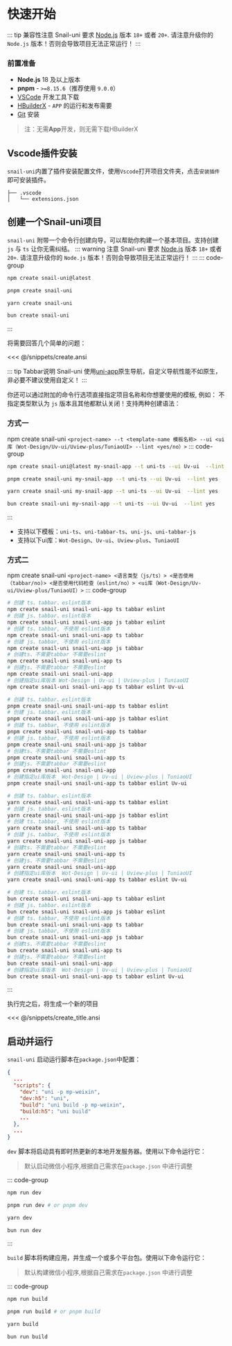 # 快速开始

::: tip 兼容性注意
Snail-uni 要求 [Node.js](https://nodejs.org/en/) 版本 `18+` 或者 `20+`. 请注意升级你的 `Node.js` 版本！否则会导致项目无法正常运行！
:::

### 前置准备

- **Node.js** 18 及以上版本
- **pnpm** - `>=8.15.6`（推荐使用 `9.0.0`）
- [VSCode](https://code.visualstudio.com/) 开发工具下载
- [HBuilderX](https://www.dcloud.io/hbuilderx.html) - `APP` 的运行和发布需要
- [Git](https://git-scm.com/download) 安装

> 注：无需**App**开发，则无需下载HBuilderX

## Vscode插件安装

`snail-uni`内置了插件安装配置文件，使用`Vscode`打开项目文件夹，点击`安装插件`即可安装插件。

```shell
├── .vscode
│   └── extensions.json
```

## 创建一个Snail-uni项目

`snail-uni` 附带一个命令行创建向导，可以帮助你构建一个基本项目。支持创建 `js` 与 `ts` 让你无需纠结。
::: warning 注意
Snail-uni 要求 [Node.js](https://nodejs.org/en/) 版本 `18+` 或者 `20+`. 请注意升级你的 `Node.js` 版本！否则会导致项目无法正常运行！
:::
::: code-group

```bash [npm]
npm create snail-uni@latest
```

```bash [pnpm]
pnpm create snail-uni 
```

```bash [Yarn]
yarn create snail-uni 
```

```bash [Bun]
bun create snail-uni 
```

:::

将需要回答几个简单的问题：

<<< @/snippets/create.ansi

::: tip Tabbar说明
Snail-uni 使用[uni-app](https://uniapp.dcloud.net.cn/api/ui/tabbar.html#settabbaritem)原生导航，自定义导航性能不如原生，非必要不建议使用自定义！
:::

你还可以通过附加的命令行选项直接指定项目名称和你想要使用的模板, 例如：
 不指定类型默认为 `js` 版本且其他都默认关闭！支持两种创建语法：

### 方式一

npm create snail-uni `<project-name> --t <template-name 模板名称> --ui <ui库（Wot-Design/Uv-ui/Uview-plus/TuniaoUI> --lint <yes/no）>`
::: code-group

```bash [npm]
npm create snail-uni@latest my-snail-app --t uni-ts --ui Uv-ui  --lint yes
```

```bash [pnpm]
pnpm create snail-uni my-snail-app --t uni-ts --ui Uv-ui  --lint yes
```

```bash [Yarn]
yarn create snail-uni my-snail-app --t uni-ts --ui Uv-ui  --lint yes
```

```bash [Bun]
bun create snail-uni my-snail-app --t uni-ts --ui Uv-ui  --lint yes
```

:::

- 支持以下模板：`uni-ts`、`uni-tabbar-ts`、`uni-js`、`uni-tabbar-js`
- 支持以下ui库：`Wot-Design`、`Uv-ui`、`Uview-plus`、`TuniaoUI`

### 方式二

npm create snail-uni `<project-name> <语言类型（js/ts）> <是否使用（tabbar/no)> <是否使用代码检查（eslint/no）> <ui库（Wot-Design/Uv-ui/Uview-plus/TuniaoUI）>`
::: code-group

```bash [npm]
# 创建 ts、tabbar、eslint版本 
npm create snail-uni snail-uni-app ts tabbar eslint
# 创建 js、tabbar、eslint版本
npm create snail-uni snail-uni-app js tabbar eslint
# 创建 ts、tabbar, 不使用 eslint版本
npm create snail-uni snail-uni-app ts tabbar
# 创建 js、tabbar, 不使用 eslint版本
npm create snail-uni snail-uni-app js tabbar
# 创建ts、不需要tabbar 不需要eslint
npm create snail-uni snail-uni-app ts
# 创建js、不需要tabbar 不需要eslint
npm create snail-uni snail-uni-app
# 创建指定ui库版本 Wot-Design | Uv-ui | Uview-plus | TuniaoUI
npm create snail-uni snail-uni-app ts tabbar eslint Uv-ui
```

```bash [pnpm]
# 创建 ts、tabbar、eslint版本 
pnpm create snail-uni snail-uni-app ts tabbar eslint
# 创建 js、tabbar、eslint版本
pnpm create snail-uni snail-uni-app js tabbar eslint
# 创建 ts、tabbar, 不使用 eslint版本
pnpm create snail-uni snail-uni-app ts tabbar
# 创建 js、tabbar, 不使用 eslint版本
pnpm create snail-uni snail-uni-app js tabbar
# 创建ts、不需要tabbar 不需要eslint
pnpm create snail-uni snail-uni-app ts
# 创建js、不需要tabbar 不需要eslint
pnpm create snail-uni snail-uni-app
# 创建指定ui库版本  Wot-Design | Uv-ui | Uview-plus | TuniaoUI
pnpm create snail-uni snail-uni-app ts tabbar eslint Uv-ui
```

```bash [Yarn]
# 创建 ts、tabbar、eslint版本
yarn create snail-uni snail-uni-app ts tabbar eslint
# 创建 js、tabbar、eslint版本
yarn create snail-uni snail-uni-app js tabbar eslint
# 创建 ts、tabbar, 不使用 eslint版本
yarn create snail-uni snail-uni-app ts tabbar
# 创建 js、tabbar, 不使用 eslint版本
yarn create snail-uni snail-uni-app js tabbar
# 创建ts、不需要tabbar 不需要eslint
yarn create snail-uni snail-uni-app ts
# 创建js、不需要tabbar 不需要eslint
yarn create snail-uni snail-uni-app
# 创建指定ui库版本  Wot-Design | Uv-ui | Uview-plus | TuniaoUI
yarn create snail-uni snail-uni-app ts tabbar eslint Uv-ui
```

```bash [Bun]
# 创建 ts、tabbar、eslint版本
bun create snail-uni snail-uni-app ts tabbar eslint
# 创建 js、tabbar、eslint版本
bun create snail-uni snail-uni-app js tabbar eslint
# 创建 ts、tabbar, 不使用 eslint版本
bun create snail-uni snail-uni-app ts tabbar
# 创建 js、tabbar, 不使用 eslint版本
bun create snail-uni snail-uni-app js tabbar
# 创建ts、不需要tabbar 不需要eslint
bun create snail-uni snail-uni-app ts
# 创建js、不需要tabbar 不需要eslint
bun create snail-uni snail-uni-app
# 创建指定ui库版本  Wot-Design | Uv-ui | Uview-plus | TuniaoUI
bun create snail-uni snail-uni-app ts tabbar eslint Uv-ui
```

:::

执行完之后，将生成一个新的项目

<<< @/snippets/create_title.ansi

## 启动并运行

`snail-uni` 启动运行脚本在`package.json`中配置：

```json
{
  ...
  "scripts": {
    "dev": "uni -p mp-weixin",
    "dev:h5": "uni",
    "build": "uni build -p mp-weixin",
    "build:h5": "uni build"
    ...
  },
  ...
}
```

`dev` 脚本将启动具有即时热更新的本地开发服务器。使用以下命令运行它：
> 默认启动微信小程序,根据自己需求在`package.json` 中进行调整
>
::: code-group

```bash [npm]
npm run dev
```

```bash [pnpm]
pnpm run dev # or pnpm dev
```

```sh [Yarn]
yarn dev
```

```bash [Bun]
bun run dev
```

:::

`build` 脚本将构建应用，并生成一个或多个平台包。使用以下命令运行它：
> 默认构建微信小程序,根据自己需求在`package.json` 中进行调整

::: code-group

```bash [npm]
npm run build
```

```bash [pnpm]
pnpm run build # or pnpm build
```

```bash [Yarn]
yarn build
```

```bash [Bun]
bun run build
```
